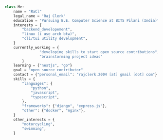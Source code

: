 ```python
class Me:
    name = "RaCl"
    legal_name = "Raj Clerk"
    education = "Pursuing B.E. Computer Science at BITS Pilani (India)"
    interests = {
        "backend_developement",
        "linux (i use arch btw)",
        "cli/tui utility development",
    }
    currently_working = {
				"developing skills to start open source contributions",
				"brainstorming project ideas"
		}
    learning = {"nestjs", "go"}
    goal = "open source contributor"
    contact = {"personal_email": "rajclerk.2004 [at] gmail [dot] com"}
    skills = {
        "languages": {
            "python",
            "javascript",
            "typescript",
        },
        "frameworks": {"django", "express.js"},
        "other": {"docker", "nginx"},
    }
    other_interests = {
        "motorcycling",
        "swimming",
    }
```

<!--
**itsRaCl/itsRaCl** is a ✨ _special_ ✨ repository because its `README.md` (this file) appears on your GitHub profile.

Here are some ideas to get you started:


- 🔭 I’m currently working on ...
- 🌱 I’m currently learning ...
- 👯 I’m looking to collaborate on ...
- 🤔 I’m looking for help with ...
- 💬 Ask me about ...
- 📫 How to reach me: ...
- 😄 Pronouns: ...
- ⚡ Fun fact: ...
-->
